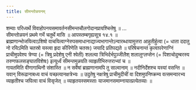 ```yaml
---
title: सीमन्तोन्नयनम्
---
```



शम्याः परिध्यर्थे विवाहोपनयसमावर्तनसीमन्तचौलगोदानप्रायश्चित्तेषु ॥ …  
सीमन्तोन्नयनं प्रथमे गर्भे चतुर्थे मासि ॥ आपस्तम्बगृह्यसूत्र १४.१ ॥  
ब्राह्मणान्भोजयित्वाऽशिषो वाचयित्वाग्नेरुपसमाधानाद्याज्यभागान्तेऽन्वारब्धायामुत्तरा आहुतीर्हुत्वा (=  धाता ददातु नो रयिऽमिति चतस्रो यस्त्वा हृदा कीरिणेति चतस्रः) जयादि प्रतिपद्यते ॥  परिषेचनान्तं कृत्वापरेणाग्निं प्राचीमुपवेश्य त्रेण्या (= त्रिषु प्रदेशेषु एनी श्वेती) शलल्या त्रिभिर्दर्भपुञ्जीलैश् शलालुग्लप्सेन (= पिशाचोदुम्बरस्य तरुणफलसङ्घातविशेषः) इत्यूर्ध्वं सीमन्तमुन्नयति व्याहृतीभिरुत्तराभ्यां च ॥  
गायतमिति वीणागाथिनौ संशास्ति ॥ न सर्वेषां ब्राह्मणानामपि तु साल्वानाम् ॥ नदीनिर्देशश्च यस्यां वसन्ति ॥  
यवान् विरूढानाबध्य वाचं यच्छत्यानक्षत्रेभ्यः ॥ उदुतेषु नक्षत्रेषु प्राचीमुदीचीं वा दिशमुपनिष्क्रम्य वत्समन्वारभ्य व्याहृतीश्च जपित्वा वाचं विसृजेत् ॥ व्याहृतयस्समस्ताः याजमानसमाम्नायात्प्रत्येतव्याः ॥

